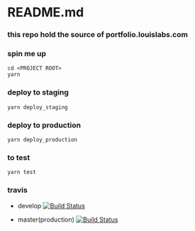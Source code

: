 # README.md

### this repo hold the source of portfolio.louislabs.com

### spin me up
```
cd <PROJECT ROOT>
yarn
```

### deploy to staging
`yarn deploy_staging`

### deploy to production
`yarn deploy_production`

### to test
`yarn test`

### travis
- develop
[![Build Status](https://travis-ci.org/louiscklaw/nextjs-portfolio.svg?branch=develop)](https://travis-ci.org/louiscklaw/nextjs-portfolio)

- master(production)
[![Build Status](https://travis-ci.org/louiscklaw/nextjs-portfolio.svg?branch=master)](https://travis-ci.org/louiscklaw/nextjs-portfolio)